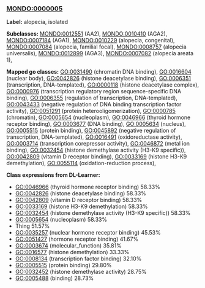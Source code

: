 
### [MONDO:0000005](http://purl.obolibrary.org/obo/MONDO_0000005)
**Label:** alopecia, isolated

**Subclasses:** [MONDO:0012551](http://purl.obolibrary.org/obo/MONDO_0012551) (AA2), [MONDO:0010410](http://purl.obolibrary.org/obo/MONDO_0010410) (AGA2), [MONDO:0007184](http://purl.obolibrary.org/obo/MONDO_0007184) (AGA1), [MONDO:0010229](http://purl.obolibrary.org/obo/MONDO_0010229) (alopecia, congenital), [MONDO:0007084](http://purl.obolibrary.org/obo/MONDO_0007084) (alopecia, familial focal), [MONDO:0008757](http://purl.obolibrary.org/obo/MONDO_0008757) (alopecia universalis), [MONDO:0012899](http://purl.obolibrary.org/obo/MONDO_0012899) (AGA3), [MONDO:0007082](http://purl.obolibrary.org/obo/MONDO_0007082) (alopecia areata 1), 

**Mapped go classes:** [GO:0031490](http://purl.obolibrary.org/obo/GO_0031490) (chromatin DNA binding), [GO:0016604](http://purl.obolibrary.org/obo/GO_0016604) (nuclear body), [GO:0042826](http://purl.obolibrary.org/obo/GO_0042826) (histone deacetylase binding), [GO:0006351](http://purl.obolibrary.org/obo/GO_0006351) (transcription, DNA-templated), [GO:0000118](http://purl.obolibrary.org/obo/GO_0000118) (histone deacetylase complex), [GO:0000976](http://purl.obolibrary.org/obo/GO_0000976) (transcription regulatory region sequence-specific DNA binding), [GO:0006355](http://purl.obolibrary.org/obo/GO_0006355) (regulation of transcription, DNA-templated), [GO:0043433](http://purl.obolibrary.org/obo/GO_0043433) (negative regulation of DNA binding transcription factor activity), [GO:0051291](http://purl.obolibrary.org/obo/GO_0051291) (protein heterooligomerization), [GO:0000785](http://purl.obolibrary.org/obo/GO_0000785) (chromatin), [GO:0005654](http://purl.obolibrary.org/obo/GO_0005654) (nucleoplasm), [GO:0046966](http://purl.obolibrary.org/obo/GO_0046966) (thyroid hormone receptor binding), [GO:0003677](http://purl.obolibrary.org/obo/GO_0003677) (DNA binding), [GO:0005634](http://purl.obolibrary.org/obo/GO_0005634) (nucleus), [GO:0005515](http://purl.obolibrary.org/obo/GO_0005515) (protein binding), [GO:0045892](http://purl.obolibrary.org/obo/GO_0045892) (negative regulation of transcription, DNA-templated), [GO:0016491](http://purl.obolibrary.org/obo/GO_0016491) (oxidoreductase activity), [GO:0003714](http://purl.obolibrary.org/obo/GO_0003714) (transcription corepressor activity), [GO:0046872](http://purl.obolibrary.org/obo/GO_0046872) (metal ion binding), [GO:0032454](http://purl.obolibrary.org/obo/GO_0032454) (histone demethylase activity (H3-K9 specific)), [GO:0042809](http://purl.obolibrary.org/obo/GO_0042809) (vitamin D receptor binding), [GO:0033169](http://purl.obolibrary.org/obo/GO_0033169) (histone H3-K9 demethylation), [GO:0055114](http://purl.obolibrary.org/obo/GO_0055114) (oxidation-reduction process), 

**Class expressions from DL-Learner:**

- [GO:0046966](http://purl.obolibrary.org/obo/GO_0046966) (thyroid hormone receptor binding) 58.33%
- [GO:0042826](http://purl.obolibrary.org/obo/GO_0042826) (histone deacetylase binding) 58.33%
- [GO:0042809](http://purl.obolibrary.org/obo/GO_0042809) (vitamin D receptor binding) 58.33%
- [GO:0033169](http://purl.obolibrary.org/obo/GO_0033169) (histone H3-K9 demethylation) 58.33%
- [GO:0032454](http://purl.obolibrary.org/obo/GO_0032454) (histone demethylase activity (H3-K9 specific)) 58.33%
- [GO:0005654](http://purl.obolibrary.org/obo/GO_0005654) (nucleoplasm) 58.33%
- Thing 51.57%
- [GO:0035257](http://purl.obolibrary.org/obo/GO_0035257) (nuclear hormone receptor binding) 45.53%
- [GO:0051427](http://purl.obolibrary.org/obo/GO_0051427) (hormone receptor binding) 41.67%
- [GO:0003674](http://purl.obolibrary.org/obo/GO_0003674) (molecular_function) 35.81%
- [GO:0016577](http://purl.obolibrary.org/obo/GO_0016577) (histone demethylation) 33.33%
- [GO:0008134](http://purl.obolibrary.org/obo/GO_0008134) (transcription factor binding) 32.10%
- [GO:0005515](http://purl.obolibrary.org/obo/GO_0005515) (protein binding) 29.80%
- [GO:0032452](http://purl.obolibrary.org/obo/GO_0032452) (histone demethylase activity) 28.75%
- [GO:0005488](http://purl.obolibrary.org/obo/GO_0005488) (binding) 28.73%


